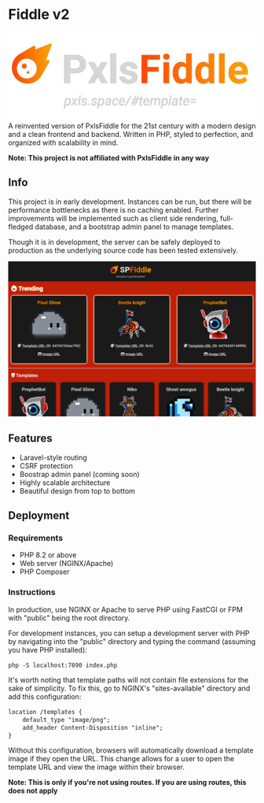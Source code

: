 # Fiddle v2
![Fiddle Logo](https://github.com/zulujive/fiddle/blob/main/logo.png?raw=true)
A reinvented version of PxlsFiddle for the 21st century with a modern design and a clean frontend and backend. Written in PHP, styled to perfection, and organized with scalability in mind.

**Note: This project is not affiliated with PxlsFiddle in any way**

## Info
This project is in early development. Instances can be run, but there will be performance bottlenecks as there is no caching enabled. Further improvements will be implemented such as client side rendering, full-fledged database, and a bootstrap admin panel to manage templates.

Though it is in development, the server can be safely deployed to production as the underlying source code has been tested extensively.

![Site screenshot](https://github.com/zulujive/fiddle/blob/main/site-example.png?raw=true)

## Features
- Laravel-style routing
- CSRF protection
- Boostrap admin panel (coming soon)
- Highly scalable architecture
- Beautiful design from top to bottom

## Deployment
### Requirements
- PHP 8.2 or above
- Web server (NGINX/Apache)
- PHP Composer

### Instructions
In production, use NGINX or Apache to serve PHP using FastCGI or FPM with "public" being the root directory.

For development instances, you can setup a development server with PHP by navigating into the "public" directory and typing the command (assuming you have PHP installed):
```
php -S localhost:7890 index.php
```

It's worth noting that template paths will not contain file extensions for the sake of simplicity. To fix this, go to NGINX's "sites-available" directory and add this configuration:
```
location /templates {
    default_type "image/png";
    add_header Content-Disposition "inline";
}
```
Without this configuration, browsers will automatically download a template image if they open the URL. This change allows for a user to open the template URL and view the image within their browser.

**Note: This is only if you're not using routes. If you are using routes, this does not apply**
